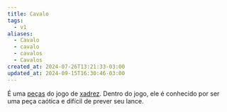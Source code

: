 ```yaml
---
title: Cavalo
tags:
  - v1
aliases:
  - Cavalo
  - cavalo
  - cavalos
  - Cavalos
created_at: 2024-07-26T13:21:33-03:00
updated_at: 2024-09-15T16:30:46-03:00
---
```


É uma [peças](../../../../atomos/2024/07/08/Xadrez_Pecas.md) do jogo de [xadrez](../../../../sementes/2024/07/06/Xadrez.md). Dentro do jogo, ele é conhecido por ser uma peça caótica e difícil de prever seu lance.